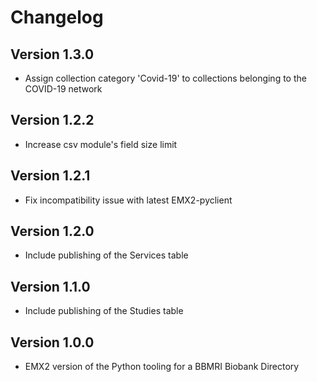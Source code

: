 # Changelog

## Version 1.3.0

- Assign collection category 'Covid-19' to collections belonging to the COVID-19 network

## Version 1.2.2

- Increase csv module's field size limit

## Version 1.2.1

- Fix incompatibility issue with latest EMX2-pyclient

## Version 1.2.0

- Include publishing of the Services table

## Version 1.1.0

- Include publishing of the Studies table

## Version 1.0.0

- EMX2 version of the Python tooling for a BBMRI Biobank Directory
